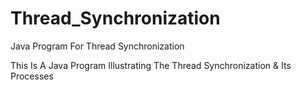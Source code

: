 # Thread_Synchronization
Java Program For Thread Synchronization

This Is A Java Program Illustrating The Thread Synchronization & Its Processes

